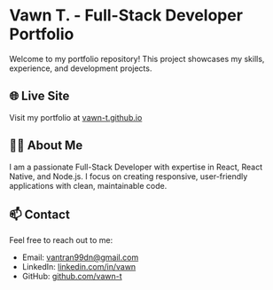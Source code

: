 # Vawn T. - Full-Stack Developer Portfolio

Welcome to my portfolio repository! This project showcases my skills, experience, and development projects.

## 🌐 Live Site

Visit my portfolio at [vawn-t.github.io](https://vawn-t.github.io/)

## 🧑‍💻 About Me

I am a passionate Full-Stack Developer with expertise in React, React Native, and Node.js. I focus on creating responsive, user-friendly applications with clean, maintainable code.

## 📫 Contact

Feel free to reach out to me:

- Email: [vantran99dn@gmail.com](mailto:vantran99dn@gmail.com)
- LinkedIn: [linkedin.com/in/vawn](https://www.linkedin.com/in/vawn/)
- GitHub: [github.com/vawn-t](https://github.com/vawn-t)
